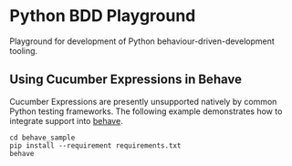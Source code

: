 # Python BDD Playground

Playground for development of Python behaviour-driven-development tooling.

## Using Cucumber Expressions in Behave

Cucumber Expressions are presently unsupported natively by common Python testing frameworks. The following example demonstrates how to integrate support into [behave](https://behave.readthedocs.io).

```console
cd behave_sample
pip install --requirement requirements.txt
behave
```
